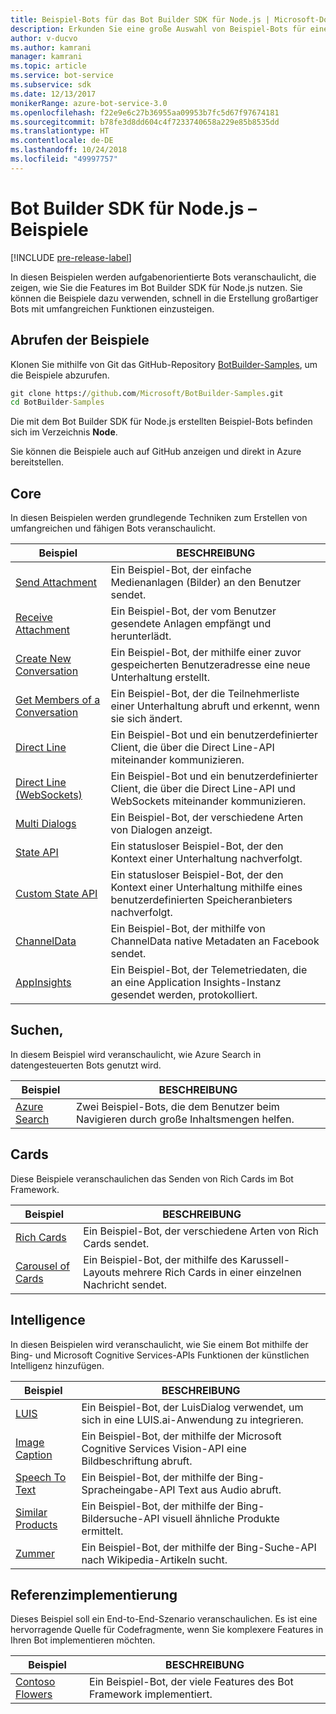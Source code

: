 ```yaml
---
title: Beispiel-Bots für das Bot Builder SDK für Node.js | Microsoft-Dokumentation
description: Erkunden Sie eine große Auswahl von Beispiel-Bots für einen schnellen Einstieg in die Bot-Entwicklung mit dem Bot Builder SDK für Node.js.
author: v-ducvo
ms.author: kamrani
manager: kamrani
ms.topic: article
ms.service: bot-service
ms.subservice: sdk
ms.date: 12/13/2017
monikerRange: azure-bot-service-3.0
ms.openlocfilehash: f22e9e6c27b36955aa09953b7fc5d67f97674181
ms.sourcegitcommit: b78fe3d8dd604c4f7233740658a229e85b8535dd
ms.translationtype: HT
ms.contentlocale: de-DE
ms.lasthandoff: 10/24/2018
ms.locfileid: "49997757"
---
```

# <a name="bot-builder-sdk-for-nodejs-samples"></a>Bot Builder SDK für Node.js – Beispiele

[!INCLUDE [pre-release-label](../includes/pre-release-label-v3.md)]

In diesen Beispielen werden aufgabenorientierte Bots veranschaulicht, die zeigen, wie Sie die Features im Bot Builder SDK für Node.js nutzen. Sie können die Beispiele dazu verwenden, schnell in die Erstellung großartiger Bots mit umfangreichen Funktionen einzusteigen.

## <a name="get-the-samples"></a>Abrufen der Beispiele
Klonen Sie mithilfe von Git das GitHub-Repository [BotBuilder-Samples](https://github.com/Microsoft/BotBuilder-Samples), um die Beispiele abzurufen.

```cmd
git clone https://github.com/Microsoft/BotBuilder-Samples.git
cd BotBuilder-Samples
```

Die mit dem Bot Builder SDK für Node.js erstellten Beispiel-Bots befinden sich im Verzeichnis **Node**.

Sie können die Beispiele auch auf GitHub anzeigen und direkt in Azure bereitstellen.

## <a name="core"></a>Core
In diesen Beispielen werden grundlegende Techniken zum Erstellen von umfangreichen und fähigen Bots veranschaulicht.

Beispiel | BESCHREIBUNG
------------ | ------------- 
[Send Attachment](https://github.com/Microsoft/BotBuilder-Samples/tree/master/Node/core-SendAttachment) | Ein Beispiel-Bot, der einfache Medienanlagen (Bilder) an den Benutzer sendet. 
[Receive Attachment](https://github.com/Microsoft/BotBuilder-Samples/tree/master/Node/core-ReceiveAttachment) | Ein Beispiel-Bot, der vom Benutzer gesendete Anlagen empfängt und herunterlädt. 
[Create New Conversation](https://github.com/Microsoft/BotBuilder-Samples/tree/master/Node/core-CreateNewConversation)  | Ein Beispiel-Bot, der mithilfe einer zuvor gespeicherten Benutzeradresse eine neue Unterhaltung erstellt.
[Get Members of a Conversation](https://github.com/Microsoft/BotBuilder-Samples/tree/master/Node/core-GetConversationMembers) | Ein Beispiel-Bot, der die Teilnehmerliste einer Unterhaltung abruft und erkennt, wenn sie sich ändert. 
[Direct Line](https://github.com/Microsoft/BotBuilder-Samples/tree/master/Node/core-DirectLine) | Ein Beispiel-Bot und ein benutzerdefinierter Client, die über die Direct Line-API miteinander kommunizieren. 
[Direct Line (WebSockets)](https://github.com/Microsoft/BotBuilder-Samples/tree/master/Node/core-DirectLineWebSockets) | Ein Beispiel-Bot und ein benutzerdefinierter Client, die über die Direct Line-API und WebSockets miteinander kommunizieren. 
[Multi Dialogs](https://github.com/Microsoft/BotBuilder-Samples/tree/master/Node/core-MultiDialogs) | Ein Beispiel-Bot, der verschiedene Arten von Dialogen anzeigt.
[State API](https://github.com/Microsoft/BotBuilder-Samples/tree/master/Node/core-State) | Ein statusloser Beispiel-Bot, der den Kontext einer Unterhaltung nachverfolgt.
[Custom State API](https://github.com/Microsoft/BotBuilder-Samples/tree/master/Node/core-CustomState) | Ein statusloser Beispiel-Bot, der den Kontext einer Unterhaltung mithilfe eines benutzerdefinierten Speicheranbieters nachverfolgt.
[ChannelData](https://github.com/Microsoft/BotBuilder-Samples/tree/master/Node/core-ChannelData) | Ein Beispiel-Bot, der mithilfe von ChannelData native Metadaten an Facebook sendet.
[AppInsights](https://github.com/Microsoft/BotBuilder-Samples/tree/master/Node/core-AppInsights) | Ein Beispiel-Bot, der Telemetriedaten, die an eine Application Insights-Instanz gesendet werden, protokolliert.

## <a name="search"></a>Suchen,
In diesem Beispiel wird veranschaulicht, wie Azure Search in datengesteuerten Bots genutzt wird.

Beispiel | BESCHREIBUNG
------------ | -------------
[Azure Search](https://github.com/Microsoft/BotBuilder-Samples/tree/master/Node/demo-Search) | Zwei Beispiel-Bots, die dem Benutzer beim Navigieren durch große Inhaltsmengen helfen.


## <a name="cards"></a>Cards
Diese Beispiele veranschaulichen das Senden von Rich Cards im Bot Framework.

Beispiel | BESCHREIBUNG
------------ | -------------
[Rich Cards](https://github.com/Microsoft/BotBuilder-Samples/tree/master/Node/cards-RichCards) | Ein Beispiel-Bot, der verschiedene Arten von Rich Cards sendet.
[Carousel of Cards](https://github.com/Microsoft/BotBuilder-Samples/tree/master/Node/cards-CarouselCards) | Ein Beispiel-Bot, der mithilfe des Karussell-Layouts mehrere Rich Cards in einer einzelnen Nachricht sendet.

## <a name="intelligence"></a>Intelligence
In diesen Beispielen wird veranschaulicht, wie Sie einem Bot mithilfe der Bing- und Microsoft Cognitive Services-APIs Funktionen der künstlichen Intelligenz hinzufügen.

Beispiel | BESCHREIBUNG
------------ | -------------
[LUIS](https://github.com/Microsoft/BotBuilder-Samples/tree/master/Node/intelligence-LUIS) | Ein Beispiel-Bot, der LuisDialog verwendet, um sich in eine LUIS.ai-Anwendung zu integrieren.
[Image Caption](https://github.com/Microsoft/BotBuilder-Samples/tree/master/Node/intelligence-ImageCaption) | Ein Beispiel-Bot, der mithilfe der Microsoft Cognitive Services Vision-API eine Bildbeschriftung abruft.
[Speech To Text](https://github.com/Microsoft/BotBuilder-Samples/tree/master/Node/intelligence-SpeechToText)  | Ein Beispiel-Bot, der mithilfe der Bing-Spracheingabe-API Text aus Audio abruft.
[Similar Products](https://github.com/Microsoft/BotBuilder-Samples/tree/master/Node/intelligence-SimilarProducts) | Ein Beispiel-Bot, der mithilfe der Bing-Bildersuche-API visuell ähnliche Produkte ermittelt. 
[Zummer](https://github.com/Microsoft/BotBuilder-Samples/tree/master/Node/intelligence-Zummer) | Ein Beispiel-Bot, der mithilfe der Bing-Suche-API nach Wikipedia-Artikeln sucht.

## <a name="reference-implementation"></a>Referenzimplementierung
Dieses Beispiel soll ein End-to-End-Szenario veranschaulichen. Es ist eine hervorragende Quelle für Codefragmente, wenn Sie komplexere Features in Ihren Bot implementieren möchten.


Beispiel | BESCHREIBUNG
------------ | -------------
[Contoso Flowers](https://github.com/Microsoft/BotBuilder-Samples/tree/master/Node/demo-ContosoFlowers) | Ein Beispiel-Bot, der viele Features des Bot Framework implementiert.

